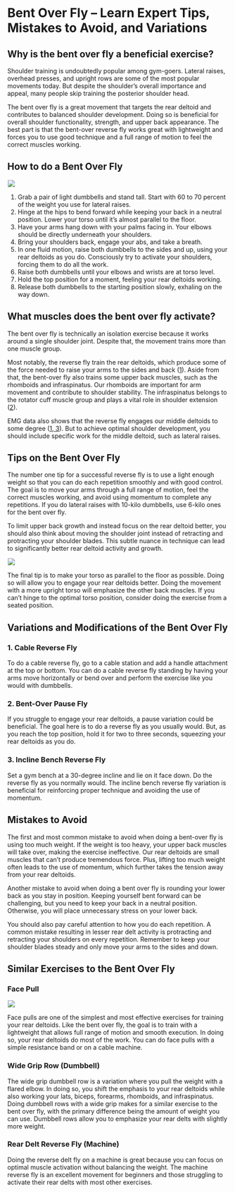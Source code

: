# Bent Over Fly – Learn Expert Tips, Mistakes to Avoid, and Variations

## Why is the bent over fly a beneficial exercise? 

Shoulder training is undoubtedly popular among gym-goers. Lateral raises, overhead presses, and upright rows are some of the most popular movements today. But despite the shoulder’s overall importance and appeal, many people skip training the posterior shoulder head.

The bent over fly is a great movement that targets the rear deltoid and contributes to balanced shoulder development. Doing so is beneficial for overall shoulder functionality, strength, and upper back appearance. The best part is that the bent-over reverse fly works great with lightweight and forces you to use good technique and a full range of motion to feel the correct muscles working.

## How to do a Bent Over Fly 

![](data:image/gif;base64,R0lGODlhAQABAAAAACH5BAEKAAEALAAAAAABAAEAAAICTAEAOw==)![](https://pump-app.s3.eu-west-2.amazonaws.com/exercise-assets/24871101-Dumbbell-Rear-Delt-Fly-\(female\)_Shoulders_small.jpg)

  1. Grab a pair of light dumbbells and stand tall. Start with 60 to 70 percent of the weight you use for lateral raises.
  2. Hinge at the hips to bend forward while keeping your back in a neutral position. Lower your torso until it’s almost parallel to the floor.
  3. Have your arms hang down with your palms facing in. Your elbows should be directly underneath your shoulders. 
  4. Bring your shoulders back, engage your abs, and take a breath.
  5. In one fluid motion, raise both dumbbells to the sides and up, using your rear deltoids as you do. Consciously try to activate your shoulders, forcing them to do all the work.
  6. Raise both dumbbells until your elbows and wrists are at torso level.
  7. Hold the top position for a moment, feeling your rear deltoids working.
  8. Release both dumbbells to the starting position slowly, exhaling on the way down.

## What muscles does the bent over fly activate?

The bent over fly is technically an isolation exercise because it works around a single shoulder joint. Despite that, the movement trains more than one muscle group. 

Most notably, the reverse fly train the rear deltoids, which produce some of the force needed to raise your arms to the sides and back ([1](https://www.researchgate.net/publication/324861769_Muscle_Activity_in_Upper-Body_Single-Joint_Resistance_Exercises_with_Elastic_Resistance_Bands_vs_Free_Weights)). Aside from that, the bent-over fly also trains some upper back muscles, such as the rhomboids and infraspinatus. Our rhomboids are important for arm movement and contribute to shoulder stability. The infraspinatus belongs to the rotator cuff muscle group and plays a vital role in shoulder extension ([2](https://www.ncbi.nlm.nih.gov/books/NBK513255/)).

EMG data also shows that the reverse fly engages our middle deltoids to some degree ([1](https://www.researchgate.net/publication/324861769_Muscle_Activity_in_Upper-Body_Single-Joint_Resistance_Exercises_with_Elastic_Resistance_Bands_vs_Free_Weights),[ 3](https://pubmed.ncbi.nlm.nih.gov/23302754/)). But to achieve optimal shoulder development, you should include specific work for the middle deltoid, such as lateral raises.

## Tips on the Bent Over Fly 

The number one tip for a successful reverse fly is to use a light enough weight so that you can do each repetition smoothly and with good control. The goal is to move your arms through a full range of motion, feel the correct muscles working, and avoid using momentum to complete any repetitions. If you do lateral raises with 10-kilo dumbbells, use 6-kilo ones for the bent over fly.

To limit upper back growth and instead focus on the rear deltoid better, you should also think about moving the shoulder joint instead of retracting and protracting your shoulder blades. This subtle nuance in technique can lead to significantly better rear deltoid activity and growth.

![](data:image/gif;base64,R0lGODlhAQABAAAAACH5BAEKAAEALAAAAAABAAEAAAICTAEAOw==)![](https://www.hevyapp.com/wp-content/uploads/DSC03443-1024x654.jpg)

The final tip is to make your torso as parallel to the floor as possible. Doing so will allow you to engage your rear deltoids better. Doing the movement with a more upright torso will emphasize the other back muscles. If you can’t hinge to the optimal torso position, consider doing the exercise from a seated position.

## Variations and Modifications of the Bent Over Fly

### 1\. Cable Reverse Fly

To do a cable reverse fly, go to a cable station and add a handle attachment at the top or bottom. You can do a cable reverse fly standing by having your arms move horizontally or bend over and perform the exercise like you would with dumbbells.

### 2\. Bent-Over Pause Fly

If you struggle to engage your rear deltoids, a pause variation could be beneficial. The goal here is to do a reverse fly as you usually would. But, as you reach the top position, hold it for two to three seconds, squeezing your rear deltoids as you do.

### 3\. Incline Bench Reverse Fly

Set a gym bench at a 30-degree incline and lie on it face down. Do the reverse fly as you normally would. The incline bench reverse fly variation is beneficial for reinforcing proper technique and avoiding the use of momentum.

## Mistakes to Avoid

The first and most common mistake to avoid when doing a bent-over fly is using too much weight. If the weight is too heavy, your upper back muscles will take over, making the exercise ineffective. Our rear deltoids are small muscles that can’t produce tremendous force. Plus, lifting too much weight often leads to the use of momentum, which further takes the tension away from your rear deltoids.

Another mistake to avoid when doing a bent over fly is rounding your lower back as you stay in position. Keeping yourself bent forward can be challenging, but you need to keep your back in a neutral position. Otherwise, you will place unnecessary stress on your lower back.

You should also pay careful attention to how you do each repetition. A common mistake resulting in lesser rear delt activity is protracting and retracting your shoulders on every repetition. Remember to keep your shoulder blades steady and only move your arms to the sides and down.

## Similar Exercises to the Bent Over Fly 

### Face Pull

![](data:image/gif;base64,R0lGODlhAQABAAAAACH5BAEKAAEALAAAAAABAAEAAAICTAEAOw==)![](https://pump-app.s3.eu-west-2.amazonaws.com/exercise-assets/08961101-Band-face-pull_Shoulders_small.jpg)

Face pulls are one of the simplest and most effective exercises for training your rear deltoids. Like the bent over fly, the goal is to train with a lightweight that allows full range of motion and smooth execution. In doing so, your rear deltoids do most of the work. You can do face pulls with a simple resistance band or on a cable machine.

### Wide Grip Row (Dumbbell) 

The wide grip dumbbell row is a variation where you pull the weight with a flared elbow. In doing so, you shift the emphasis to your rear deltoids while also working your lats, biceps, forearms, rhomboids, and infraspinatus. Doing dumbbell rows with a wide grip makes for a similar exercise to the bent over fly, with the primary difference being the amount of weight you can use. Dumbbell rows allow you to emphasize your rear delts with slightly more weight.

### Rear Delt Reverse Fly (Machine) 

Doing the reverse delt fly on a machine is great because you can focus on optimal muscle activation without balancing the weight. The machine reverse fly is an excellent movement for beginners and those struggling to activate their rear delts with most other exercises.